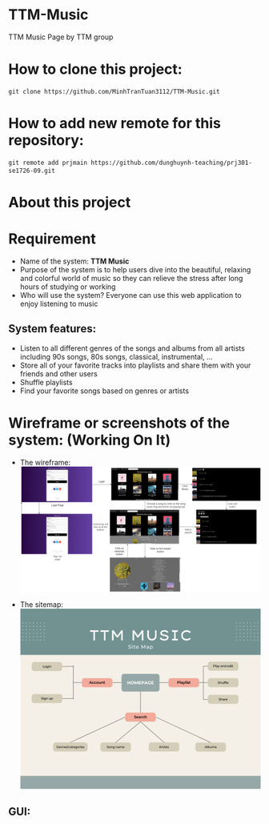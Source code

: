# TTM-Music
TTM Music Page by TTM group
# How to clone this project:
```
git clone https://github.com/MinhTranTuan3112/TTM-Music.git
```
# How to add new remote for this repository:
```
git remote add prjmain https://github.com/dunghuynh-teaching/prj301-se1726-09.git
```
# About this project
# Requirement
- Name of the system: **TTM Music**
- Purpose of the system is to help users dive into the beautiful, relaxing and colorful world of music so they can relieve the stress after long hours of studying or working 
- Who will use the system? Everyone can use this web application to enjoy listening to music
## System features:
- Listen to all different genres of the songs and albums from all artists including 90s songs, 80s songs, classical, instrumental, …
- Store all of your favorite tracks into playlists and share them with your friends and other users
- Shuffle playlists
- Find your favorite songs based on genres or artists

# Wireframe or screenshots of the system: (Working On It)

- The wireframe:
![](wireframe.png)

- The sitemap: 
![](/TTM_Music_Sitemap.png)

## GUI:

